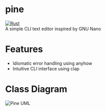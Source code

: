 # pine
[![Rust](https://github.com/AllLiver/pico/actions/workflows/rust.yml/badge.svg?branch=main)](https://github.com/AllLiver/pico/actions/workflows/rust.yml)  
A simple CLI text editor inspired by GNU Nano

# Features
 - Idiomatic error handling using anyhow
 - Intuitive CLI interface using clap 

# Class Diagram

![Pine UML](https://github.com/AllLiver/pine/blob/6969745805aa178cb04b7f41a30f9eb14c2bafd4/img/pico-uml.png "Pine UML")
